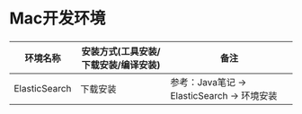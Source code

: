 # Mac开发环境

### 

|环境名称				|安装方式(工具安装/下载安装/编译安装)	|备注			|
|-------------------|-----------|---------------|
|ElasticSearch		|下载安装		|参考：Java笔记 -> ElasticSearch -> 环境安装|

